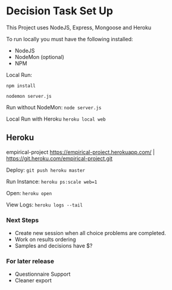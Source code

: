 Decision Task Set Up
====================

This Project uses NodeJS, Express, Mongoose and Heroku

To run locally you must have the following installed:
- NodeJS
- NodeMon (optional)
- NPM

Local Run:

`npm install`

`nodemon server.js`

Run without NodeMon:
`node server.js`

Local Run with Heroku
`heroku local web`

## Heroku
empirical-project
https://empirical-project.herokuapp.com/ | https://git.heroku.com/empirical-project.git

Deploy:
`git push heroku master`

Run Instance:
`heroku ps:scale web=1`

Open:
`heroku open`

View Logs:
`heroku logs --tail`

### Next Steps

- Create new session when all choice problems are completed.
- Work on results ordering
- Samples and decisions have $?


### For later release

- Questionnaire Support
- Cleaner export
